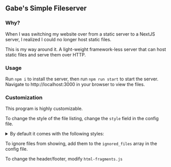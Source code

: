 Gabe's Simple Fileserver
---

### Why?

When I was switching my website over from a static server to a NextJS server, I realized I could no longer host static files.

This is my way around it. A light-weight framework-less server that can host static files and serve them over HTTP.

### Usage

Run `npm i` to install the server, then run `npm run start` to start the server. Navigate to http://localhost:3000 in your browser to view the files.


### Customization

This program is highly customizable.

To change the style of the file listing, change the `style` field in the config file.

<details>
    <summary>By default it comes with the following styles:</summary>


![coffee](images/coffee.png)
coffee

![gabe](images/gabe.png)
gabe (based on my [portfolio website](https://gabrielchantayan.com))

![hacker](images/hacker.png)
hacker

![lotus](images/lotus.png)
lotus

![ocean](images/ocean.png)
ocean

![old](images/old.png)
old (based on raw HTML)

![rose](images/rose.png)
rose

</details>

To ignore files from showing, add them to the `ignored_files` array in the config file.

To change the header/footer, modify `html-fragments.js`